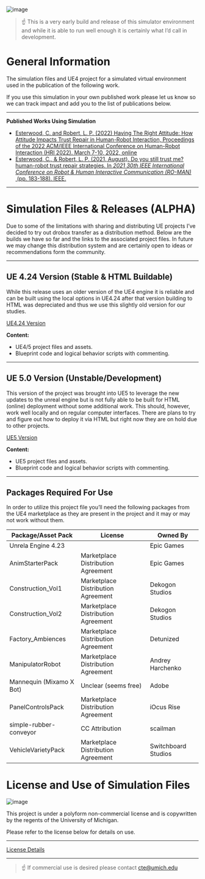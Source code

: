 ![image](https://user-images.githubusercontent.com/38667845/195360783-e4a5b0c5-b949-4b54-8566-8fec7af1ddd0.png)

> ☝ This is a very early build and release of this simulator environment and while it is able to run well enough it is certainly what I’d call in development.

# General Information

The simulation files and UE4 project for a simulated virtual environment used in the publication of the following work. 

If you use this simulation in your own published work please let us know so we can track impact and add you to the list of publications below. 

---

**Published Works Using Simulation**

- [Esterwood, C. and Robert, L. P. (2022) Having The Right Attitude: How Attitude Impacts Trust Repair in Human-Robot Interaction, Proceedings of the 2022 ACM/IEEE International Conference on Human-Robot Interaction (HRI 2022). March 7-10, 2022, online](https://deepblue.lib.umich.edu/handle/2027.42/171268)
- [Esterwood, C., & Robert, L. P. (2021, August). Do you still trust me? human-robot trust repair strategies. In *2021 30th IEEE International Conference on Robot & Human Interactive Communication (RO-MAN)*
 (pp. 183-188). IEEE.](https://ieeexplore.ieee.org/abstract/document/9515365)

---

# Simulation Files & Releases (ALPHA)

Due to some of the limitations with sharing and distributing UE projects I’ve decided to try out drobox transfer as a distribution method. Below are the builds we have so far and the links to the associated project files. In future we may change this distribution system and are certainly open to ideas or recommendations form the community.

---

## UE 4.24 Version (Stable & HTML Buildable)

While this release uses an older version of the UE4 engine it is reliable and can be built using the local options in UE4.24 after that version building to HTML was depreciated and thus we use this slightly old version for our studies.

[UE4.24 Version](https://www.dropbox.com/t/H4Cth98EV96Tsh8c)

**Content:**

- UE4/5 project files and assets.
- Blueprint code and logical behavior scripts with commenting.

---

## UE 5.0 Version (Unstable/Development)

This version of the project was brought into UE5 to leverage the new updates to the unreal engine but is not fully able to be built for HTML (online) deployment without some additional work. This should, however, work well locally and on regular computer interfaces. There are plans to try and figure out how to deploy it via HTML but right now they are on hold due to other projects. 

[UE5 Version](https://www.dropbox.com/t/ZBqOv869i415vQuh)

**Content:**

- UE5 project files and assets.
- Blueprint code and logical behavior scripts with commenting.

---

## **Packages Required For Use**

In order to utilize this project file you’ll need the following packages from the UE4 marketplace as they are present in the project and it may or may not work without them. 

| Package/Asset Pack | License | Owned By |
| --- | --- | --- |
| Unrela Engine 4.23 |  | Epic Games |
| AnimStarterPack | Marketplace Distribution Agreement | Epic Games |
| Construction_Vol1 | Marketplace Distribution Agreement | Dekogon Studios |
| Construction_Vol2 | Marketplace Distribution Agreement | Dekogon Studios |
| Factory_Ambiences | Marketplace Distribution Agreement | Detunized |
| ManipulatorRobot | Marketplace Distribution Agreement | Andrey Harchenko |
| Mannequin (Mixamo X Bot) | Unclear (seems free) | Adobe |
| PanelControlsPack | Marketplace Distribution Agreement | iOcus Rise |
| simple-rubber-conveyor | CC Attribution | scailman |
| VehicleVarietyPack | Marketplace Distribution Agreement | Switchboard Studios |


# License and Use of Simulation Files

![image](https://user-images.githubusercontent.com/38667845/195360848-8e2044a8-4e1d-4667-b2e4-622739b6dd0a.png)

This project is under a polyform non-commercial license and is copywritten by the regents of the University of Michigan. 

Please refer to the license below for details on use. 

---

[License Details](https://www.notion.so/License-Details-401dc0c96fc249fda164303b34c7e98d)

---

> ☝ If commercial use is desired please contact cte@umich.edu
